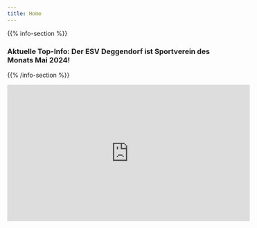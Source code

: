 ```yaml
---
title: Home
---
```


{{% info-section %}}
### Aktuelle Top-Info: Der ESV Deggendorf ist Sportverein des Monats Mai 2024!
{{% /info-section %}}

<iframe width="560" height="315" src="https://www.youtube-nocookie.com/embed/x5HXKqykRYY?si=rmVd8NRnrcocZui_" title="YouTube video player" frameborder="0" 
        allow="accelerometer; autoplay; clipboard-write; encrypted-media; gyroscope; picture-in-picture; web-share" referrerpolicy="strict-origin-when-cross-origin" allowfullscreen></iframe>

